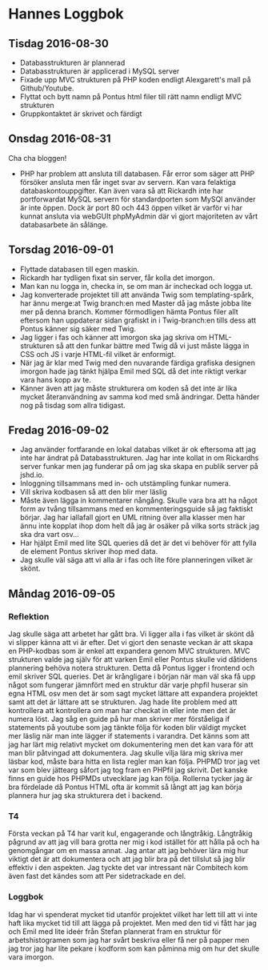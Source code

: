 # Hannes Loggbok

## Tisdag 2016-08-30
* Databasstrukturen är plannerad
* Databasstrukturen är applicerad i MySQL server
* Fixade upp MVC strukturen på PHP koden endligt Alexgarett's mall på Github/Youtube.
* Flyttat och bytt namn på Pontus html filer till rätt namn endligt MVC strukturen
* Gruppkontaktet är skrivet och färdigt

## Onsdag 2016-08-31
Cha cha bloggen!

* PHP har problem att ansluta till databasen. Får error som säger att PHP försöker ansluta men får inget svar av servern. Kan vara felaktiga databaskontouppgifter. Kan även vara så att Rickardh inte har portforwardat MySQL servern för standardporten som MySQl använder är inte öppen. Dock är port 80 och 443 öppen vilket är varför vi har kunnat ansluta via webGUIt phpMyAdmin där vi gjort majoriteten av vårt databasarbete än sålänge.


## Torsdag 2016-09-01
* Flyttade databasen till egen maskin.
* Rickardh har tydligen fixat sin server, får kolla det imorgon.
* Man kan nu logga in, checka in, se om man är incheckad och logga ut.
* Jag konverterade projektet till att använda Twig som templating-spårk, har ännu merge:at Twig branch:en med Master då jag måste jobba lite mer på denna branch. Kommer förmodligen hämta Pontus filer allt eftersom han uppdaterar sidan grafiskt in i Twig-branch:en tills dess att Pontus känner sig säker med Twig.
* Jag ligger i fas och känner att imorgon ska jag skriva om HTML-strukturen så att den funkar bättre med Twig då vi just måste lägga in CSS och JS i varje HTML-fil vilket är enformigt.
* När jag är klar med Twig med den nuvarande färdiga grafiska designen imorgon hade jag tänkt hjälpa Emil med SQL då det inte riktigt verkar vara hans kopp av te.
* Känner även att jag måste strukturera om koden så det inte är lika mycket återanvändning av samma kod med små ändringar. Detta händer nog på tisdag som allra tidigast.

## Fredag 2016-09-02
* Jag använder fortfarande en lokal databas vilket är ok eftersoma att jag inte har ändrat på Databasstrukturen. Jag har inte kollat in om Rickardhs server funkar men jag funderar på om jag ska skapa en publik server på jshd.io.
* Inloggning tillsammans med in- och utstämpling funkar numera.
* Vill skriva kodbasen så att den blir mer läslig
* Måste även lägga in kommentarer nångång. Skulle vara bra att ha något form av tvång tillsammans med en kommenteringsguide så jag faktiskt börjar. Jag har iallafall gjort en UML ritning över alla klasser men har ännu inte kopplat ihop dom helt då jag är osäker på vilka sorts sträck jag ska dra vart osv...
* Har hjälpt Emil med lite SQL queries då det är det vi behöver för att fylla de element Pontus skriver ihop med data.
* Jag skulle väl säga att vi alla är i fas och lite före planneringen vilket är skönt.

## Måndag 2016-09-05
### Reflektion
Jag skulle säga att arbetet har gått bra. Vi ligger alla i fas vilket är skönt då vi slipper känna att vi är efter. Det vi gjort den senaste veckan är att skapa en PHP-kodbas som är enkel att expandera genom MVC strukturen. MVC strukturen valde jag själv för att varken Emil eller Pontus skulle vid dåtidens plannering behöva notera strukturen. Detta då Pontus ligger i frontend och emil skriver SQL queries. Det är krångligare i början när man väl ska få upp något som fungerar jämnfört med en struktur där varje phpfil huserar sin egna HTML osv men det är som sagt mycket lättare att expandera projektet samt att det är lättare att se strukturen.
Jag hade lite problem med att kontrollera att kontrollera om man har checkat in eller inte men det är numera löst. Jag såg en guide på hur man skriver mer förståeliga if statements på youtube som jag tänkte följa för koden blir väldigt mycket mer läslig när man inte lägger if statements i varandra.
Det känns som att jag har lärt mig relativt mycket om dokumentering men det kan vara för att man blir påtvingad att dokumentera. Jag skulle vilja lära mig skriva mer läsbar kod, måste bara hitta en lista regler man kan följa. PHPMD tror jag vet var som blev jättearg såfort jag tog fram en PHPfil jag skrivit. Det kanske finns en guide hos PHPMDs utvecklare jag kan följa.
Rollerna tycker jag är bra fördelade då Pontus HTML ofta är kommit så långt att jag kan börja plannera hur jag ska strukturera det i backend.

### T4
Första veckan på T4 har varit kul, engagerande och långtråkig. Långtråkig pågrund av att jag vill bara grotta ner mig i kod istället för att hålla på och ha genomgångar om en massa annat. Jag antar att jag behöver lära mig hur viktigt det är att dokumentera och att jag blir bra på det tillslut så jag blir effektiv i den aspekten. Jag tyckte det var intressant när Combitech kom även fast det kändes som att Per sidetrackade en del.

### Loggbok
Idag har vi spenderat mycket tid utanför projektet vilket har lett till att vi inte haft lika mycket tid till att lägga på projektet. Men med den tid vi fått har jag och Emil med lite ideér från Stefan plannerat fram en struktur för arbetshistogramen som jag har svårt beskriva eller få ner på papper men jag tror jag har lite pekare i kodform som kan påminna mig om hur det skulle vara imorgon.

